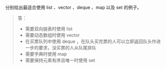 分别给出最适合使用 list 、vector 、deque 、map 以及 set 的例子。

> 答：
>
> * 需要双向链表时使用 list
> * 需要动态数组时使用 vector
> * 在买票队列中使用 deque ，在队头买完票的人可以立即返回队头作进一步的要求，没买票的人从队尾排队
> * 需要字典时使用 map
> * 需要保持元素有序且唯一时使用 set
